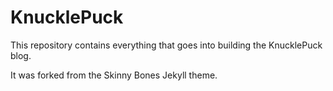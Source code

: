 # KnucklePuck 

This repository contains everything that goes into building the KnucklePuck blog.

It was forked from the Skinny Bones Jekyll theme.